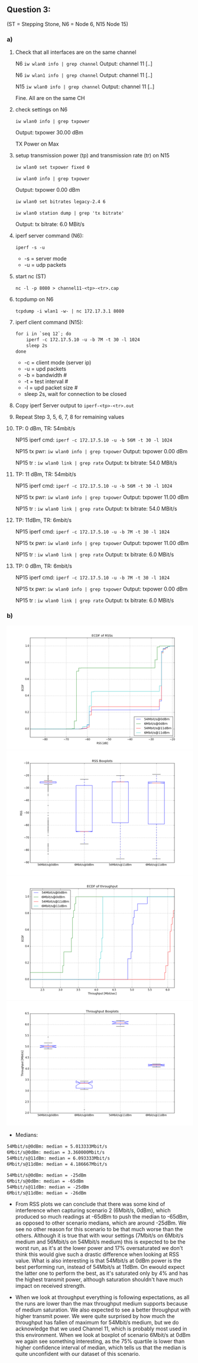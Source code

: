 ## Question 3:

(ST = Stepping Stone, N6 = Node 6, N15 Node 15)

### a)

1. Check that all interfaces are on the same channel

	N6 `iw wlan0 info | grep channel` Output: channel 11 [..]
	
	N6 `iw wlan1 info | grep channel` Output: channel 11 [..]
	
	N15 `iw wlan0 info | grep channel` Output: channel 11 [..]
	
	Fine. All are on the same CH

2. check settings on N6
	
	`iw wlan0 info | grep txpower`
	
 	Output: txpower 30.00 dBm
 	
 	TX Power on Max

3. setup transmission power (tp) and transmission rate (tr) on N15

	`iw wlan0 set txpower fixed 0`
	
	`iw wlan0 info | grep txpower`
	
	Output: txpower 0.00 dBm
	
	`iw wlan0 set bitrates legacy-2.4 6`
	
	`iw wlan0 station dump | grep 'tx bitrate'`
	
	Output: tx bitrate:	6.0 MBit/s
	

4. iperf server command (N6):
	
	`iperf -s -u`
	
	* -s = server mode
	* -u = udp packets

5. start nc  (ST)

	`nc -l -p 8080 > channel11-<tp>-<tr>.cap`

6. tcpdump on N6

	`tcpdump -i wlan1 -w- | nc 172.17.3.1 8080`
	
7. iperf client command (N15):

	```
	for i in `seq 12`; do 
		iperf -c 172.17.5.10 -u -b 7M -t 30 -l 1024
		sleep 2s
	done
	```

	
	* -c = client mode (server ip)
	* -u = upd packets
	* -b = bandwidth #
	* -t = test interval #
	* -l = upd packet size #
	* sleep 2s, wait for connection to be closed

8. Copy iperf Server output to `iperf-<tp>-<tr>.out`

9. Repeat Step 3, 5, 6, 7, 8 for remaining values

10. TP: 0 dBm, TR: 54mbit/s

	NP15 iperf cmd: `iperf -c 172.17.5.10 -u -b 56M -t 30 -l 1024`
 
 	NP15 tx pwr: `iw wlan0 info | grep txpower` Output: txpower 0.00 dBm
 	
 	NP15 tr : `iw wlan0 link | grep rate` Output: tx bitrate: 54.0 MBit/s
 	
11. TP: 11 dBm, TR: 54mbit/s

	NP15 iperf cmd: `iperf -c 172.17.5.10 -u -b 56M -t 30 -l 1024`
	
	NP15 tx pwr: `iw wlan0 info | grep txpower` Output: txpower 11.00 dBm
	
	NP15 tr : `iw wlan0 link | grep rate` Output: tx bitrate: 54.0 MBit/s
	
12. TP: 11dBm, TR: 6mbit/s

	NP15 iperf cmd: `iperf -c 172.17.5.10 -u -b 7M -t 30 -l 1024`
	
	NP15 tx pwr: `iw wlan0 info | grep txpower` Output: txpower 11.00 dBm
	
	NP15 tr : `iw wlan0 link | grep rate` Output: tx bitrate: 6.0 MBit/s
	
13. TP: 0 dBm, TR: 6mbit/s

	NP15 iperf cmd: `iperf -c 172.17.5.10 -u -b 7M -t 30 -l 1024`
 
 	NP15 tx pwr: `iw wlan0 info | grep txpower` Output: txpower 0.00 dBm
 	
 	NP15 tr : `iw wlan0 link | grep rate` Output: tx bitrate: 6.0 MBit/s
	

### b)
![Image of RSS ECDF](https://github.com/ribafish/WirelessLabGroup06/blob/master/group06_hw04/q3/rss_ECDF.png)
![Image of RSS boxplot](https://github.com/ribafish/WirelessLabGroup06/blob/master/group06_hw04/q3/rss_box.png)
![Image of Throughput ECDF](https://github.com/ribafish/WirelessLabGroup06/blob/master/group06_hw04/q3/throughput_ECDF.png)
![Image of Throughput boxplot](https://github.com/ribafish/WirelessLabGroup06/blob/master/group06_hw04/q3/throughput_box.png)

* Medians:

```
54Mbit/s@0dBm: median = 5.013333Mbit/s
6Mbit/s@0dBm: median = 3.360000Mbit/s
54Mbit/s@11dBm: median = 6.093333Mbit/s
6Mbit/s@11dBm: median = 4.186667Mbit/s
```

```
54Mbit/s@0dBm: median = -25dBm
6Mbit/s@0dBm: median = -65dBm
54Mbit/s@11dBm: median = -25dBm
6Mbit/s@11dBm: median = -26dBm
```

* From RSS plots we can conclude that there was some kind of interference when capturing scenario 2 (6Mbit/s, 0dBm), which produced so much readings at -65dBm to push the median to -65dBm, as opposed to other scenario medians, which are around -25dBm. We see no other reason for this scenario to be that much worse than the others. Although it is true that with wour settings (7Mbit/s on 6Mbit/s medium and 56Mbit/s on 54Mbit/s medium) this is expected to be the worst run, as it's at the lower power and 17% oversaturated we don't think this would give such a drastic difference when looking at RSS value. What is also interesting is that 54Mbit/s at 0dBm power is the best performing run, instead of 54Mbit/s at 11dBm. On ewould expect the latter one to perform the best, as it's saturated only by 4% and has the highest transmit power, although saturation shouldn't have much impact on received strength.

* When we look at throughput everything is following expectations, as all the runs are lower than the max throughput medium supports because of medium saturation. We also expected to see a better throughput with higher transmit power. We were quite surprised by how much the throughput has fallen of maximum for 54Mbit/s medium, but we do acknowledge that we used Channel 11, which is probably most used in this environment. When we look at boxplot of scenario 6Mbit/s at 0dBm we again see something interesting, as the 75% quartile is lower than higher confidence interval of median, which tells us that the median is quite unconfident with our dataset of this scenario.

	
	
